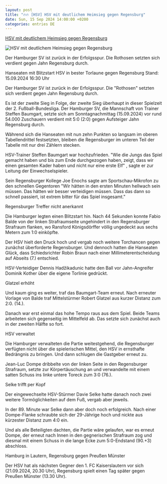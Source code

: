 ```yaml
---
layout: post
title: "🔥🔥 [HSV] HSV mit deutlichem Heimsieg gegen Regensburg"
date: Sun, 15 Sep 2024 14:00:00 +0200
categories: entries DE
---
```

[HSV mit deutlichem Heimsieg gegen Regensburg](https://www.sportschau.de/fussball/bundesliga2/hsv-mit-deutlichem-heimsieg-gegen-regensburg,zweite-bundesliga-hsv-ssv-100.html)

![HSV mit deutlichem Heimsieg gegen Regensburg](https://images.sportschau.de/image/2940e4d9-365b-46f2-aee9-2254dd579336/AAABkfXclgc/AAABkZLhkrw/16x9-1280/dompe-100.jpg)

Der Hamburger SV ist zurück in der Erfolgsspur. Die Rothosen setzten sich verdient gegen Jahn Regensburg durch.

Hanseaten mit Blitzstart HSV in bester Torlaune gegen Regensburg Stand: 15.09.2024 16:30 Uhr

Der Hamburger SV ist zurück in der Erfolgsspur. Die "Rothosen" setzten sich verdient gegen Jahn Regensburg durch.

Es ist der zweite Sieg in Folge, der zweite Sieg überhaupt in dieser Spielzeit der 2. Fußball-Bundesliga. Der Hamburger SV, die Mannschaft von Trainer Steffen Baumgart, setzte sich am Sonntagnachmittag (15.09.2024) vor rund 54.000 Zuschauern verdient mit 5:0 (2:0) gegen Aufsteiger Jahn Regensburg durch.

Während sich die Hanseaten mit nun zehn Punkten so langsam im oberen Tabellendrittel festsetzten, bleiben die Regensburger im unteren Teil der Tabelle mit nur drei Zählern stecken.

HSV-Trainer Steffen Baumgart war hochzufrieden. "Wie die Jungs das Spiel gemacht haben und bis zum Ende durchgezogen haben, zeigt, dass wir einen gesamten Kader haben und nicht nur eine erste Elf" , sagte er zur Leitung der Einwechselspieler.

Sein Regensburger Kollege Joe Enochs sagte am Sportschau-Mikrofon zu den schnellen Gegentoren "Wir hätten in den ersten Minuten hellwach sein müssen. Das hätten wir besser verteidigen müssen. Dass das dann so schnell passiert, ist extrem bitter für das Spiel insgesamt."

Regensburger Treffer nicht anerkannt

Die Hamburger legten einen Blitzstart hin. Nach 44 Sekunden konnte Fabio Balde von der linken Strafraumseite ungehindert in den Regensburger Strafraum flanken, wo Ransford Königsdörffer völlig ungedeckt aus sechs Metern zum 1:0 einköpfte.

Der HSV hielt den Druck hoch und vergab noch weitere Torchancen gegen zunächst überforderte Regensburger. Und dennoch hatten die Hanseaten Glück, dass Schiedsrichter Robin Braun nach einer Millimeterentscheidung auf Abseits (7.) entschied.

HSV-Verteidiger Dennis Hadžikadunic hatte den Ball vor Jahn-Angreifer Dominik Kother über die eigene Torlinie gedrückt.

Glatzel erhöht

Und kaum ging es weiter, traf das Baumgart-Team erneut. Nach erneuter Vorlage von Balde traf Mittelstürmer Robert Glatzel aus kurzer Distanz zum 2:0. (14.).

Danach war erst einmal das hohe Tempo raus aus dem Spiel. Beide Teams arbeiteten sich gegenseitig im Mittelfeld ab. Das setzte sich zunächst auch in der zweiten Hälfte so fort.

HSV verwaltet

Die Hamburger verwalteten die Partie weitestgehend, die Regensburger verfügten nicht über die spielerischen Mittel, den HSV in ernsthafte Bedrängnis zu bringen. Und dann schlugen die Gastgeber erneut zu.

Jean-Luc Dompe dribbelte von der linken Seite in den Regensburger Strafraum, setzte zur Körpertäuschung an und verwandelte mit einem satten Schuss ins linke untere Toreck zum 3:0 (76.).

Selke trifft per Kopf

Der eingewechselte HSV-Stürmer Davie Selke hatte danach noch zwei weitere Tormöglichkeiten auf dem Fuß, vergab aber jeweils.

In der 89. Minute war Selke dann aber doch noch erfolgreich. Nach einer Dompe-Flanke schraubte sich der 29-Jährige hoch und nickte aus kürzester Distanz zum 4:0 ein.

Und als alle Beteiligten dachten, die Partie wäre gelaufen, war es erneut Dompe, der erneut nach Innen in den gegnerischen Strafraum zog und diesmal mit einem Schuss in die lange Ecke zum 5:0-Endstand (90.+3) abschloss.

Hamburg in Lautern, Regensburg gegen Preußen Münster

Der HSV hat als nächsten Gegner den 1. FC Kaiserslautern vor sich (21.09.2024, 20.30 Uhr), Regensburg spielt einen Tag später gegen Preußen Münster (13.30 Uhr).

